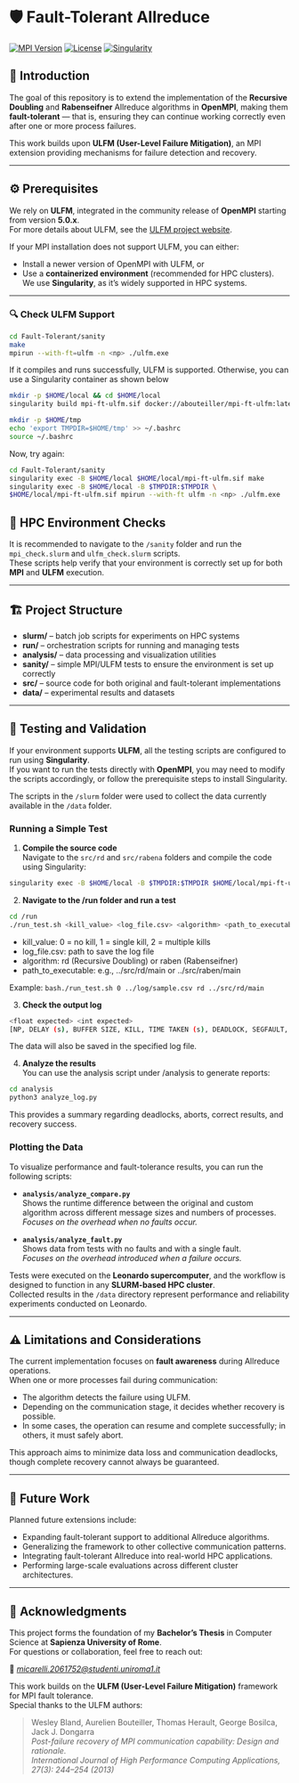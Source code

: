 # 🛡️ Fault-Tolerant Allreduce 

[![MPI Version](https://img.shields.io/badge/OpenMPI-5.0.x-blue)](https://www.open-mpi.org/)
[![License](https://img.shields.io/badge/License-MIT-green)](LICENSE)
[![Singularity](https://img.shields.io/badge/Singularity-3.0%2B-orange)](https://sylabs.io/docs/)

## 📘 Introduction
The goal of this repository is to extend the implementation of the **Recursive Doubling** and **Rabenseifner** Allreduce algorithms in **OpenMPI**, making them **fault-tolerant** — that is, ensuring they can continue working correctly even after one or more process failures.

This work builds upon **ULFM (User-Level Failure Mitigation)**, an MPI extension providing mechanisms for failure detection and recovery.

---

## ⚙️ Prerequisites

We rely on **ULFM**, integrated in the community release of **OpenMPI** starting from version **5.0.x**.  
For more details about ULFM, see the [ULFM project website](https://fault-tolerance.org/).

If your MPI installation does not support ULFM, you can either:
- Install a newer version of OpenMPI with ULFM, or  
- Use a **containerized environment** (recommended for HPC clusters).  
  We use **Singularity**, as it’s widely supported in HPC systems.

---

### 🔍 Check ULFM Support

```bash
cd Fault-Tolerant/sanity
make
mpirun --with-ft=ulfm -n <np> ./ulfm.exe
```

If it compiles and runs successfully, ULFM is supported.
Otherwise, you can use a Singularity container as shown below

```bash
mkdir -p $HOME/local && cd $HOME/local
singularity build mpi-ft-ulfm.sif docker://abouteiller/mpi-ft-ulfm:latest

mkdir -p $HOME/tmp
echo 'export TMPDIR=$HOME/tmp' >> ~/.bashrc
source ~/.bashrc
```

Now, try again:

```bash
cd Fault-Tolerant/sanity
singularity exec -B $HOME/local $HOME/local/mpi-ft-ulfm.sif make
singularity exec -B $HOME/local -B $TMPDIR:$TMPDIR \
$HOME/local/mpi-ft-ulfm.sif mpirun --with-ft ulfm -n <np> ./ulfm.exe
```

## 🧩 HPC Environment Checks

It is recommended to navigate to the `/sanity` folder and run the `mpi_check.slurm` and `ulfm_check.slurm` scripts.  
These scripts help verify that your environment is correctly set up for both **MPI** and **ULFM** execution.

---

## 🏗️ Project Structure
- **slurm/** – batch job scripts for experiments on HPC systems  
- **run/** – orchestration scripts for running and managing tests  
- **analysis/** – data processing and visualization utilities  
- **sanity/** – simple MPI/ULFM tests to ensure the environment is set up correctly  
- **src/** – source code for both original and fault-tolerant implementations  
- **data/** – experimental results and datasets 

---

## 🧪 Testing and Validation

If your environment supports **ULFM**, all the testing scripts are configured to run using **Singularity**.  
If you want to run the tests directly with **OpenMPI**, you may need to modify the scripts accordingly, or follow the prerequisite steps to install Singularity.

The scripts in the `/slurm` folder were used to collect the data currently available in the `/data` folder.

### Running a Simple Test

1. **Compile the source code**  
Navigate to the `src/rd` and `src/rabena` folders and compile the code using Singularity:
```bash
singularity exec -B $HOME/local -B $TMPDIR:$TMPDIR $HOME/local/mpi-ft-ulfm.sif make
```

2. **Navigate to the /run folder and run a test**  
```bash
cd /run
./run_test.sh <kill_value> <log_file.csv> <algorithm> <path_to_executable>
```
- kill_value: 0 = no kill, 1 = single kill, 2 = multiple kills
- log_file.csv: path to save the log file
- algorithm: rd (Recursive Doubling) or raben (Rabenseifner)
- path_to_executable: e.g., ../src/rd/main or ../src/raben/main

Example: ```bash./run_test.sh 0 ../log/sample.csv rd ../src/rd/main```

3. **Check the output log**  
```bash
<float expected> <int expected>
[NP, DELAY (s), BUFFER SIZE, KILL, TIME TAKEN (s), DEADLOCK, SEGFAULT, ABORT, RIGHT RESULT]
```
The data will also be saved in the specified log file.

4. **Analyze the results**  
You can use the analysis script under /analysis to generate reports:
```bash
cd analysis
python3 analyze_log.py
```
This provides a summary regarding deadlocks, aborts, correct results, and recovery success.

### Plotting the Data

To visualize performance and fault-tolerance results, you can run the following scripts:

- **`analysis/analyze_compare.py`**  
  Shows the runtime difference between the original and custom algorithm across different message sizes and numbers of processes.  
  *Focuses on the overhead when no faults occur.*

- **`analysis/analyze_fault.py`**  
  Shows data from tests with no faults and with a single fault.  
  *Focuses on the overhead introduced when a failure occurs.*

Tests were executed on the **Leonardo supercomputer**, and the workflow is designed to function in any **SLURM-based HPC cluster**.  
Collected results in the `/data` directory represent performance and reliability experiments conducted on Leonardo.

---

## ⚠️ Limitations and Considerations

The current implementation focuses on **fault awareness** during Allreduce operations.  
When one or more processes fail during communication:
- The algorithm detects the failure using ULFM.
- Depending on the communication stage, it decides whether recovery is possible.
- In some cases, the operation can resume and complete successfully; in others, it must safely abort.

This approach aims to minimize data loss and communication deadlocks, though complete recovery cannot always be guaranteed.

---

## 🚀 Future Work

Planned future extensions include:
- Expanding fault-tolerant support to additional Allreduce algorithms.
- Generalizing the framework to other collective communication patterns.
- Integrating fault-tolerant Allreduce into real-world HPC applications.
- Performing large-scale evaluations across different cluster architectures.

---

## 🙏 Acknowledgments

This project forms the foundation of my **Bachelor’s Thesis** in Computer Science at **Sapienza University of Rome**.  
For questions or collaboration, feel free to reach out:

📧 *micarelli.2061752@studenti.uniroma1.it*

This work builds on the **ULFM (User-Level Failure Mitigation)** framework for MPI fault tolerance.  
Special thanks to the ULFM authors:

> Wesley Bland, Aurelien Bouteiller, Thomas Herault, George Bosilca, Jack J. Dongarra  
> *Post-failure recovery of MPI communication capability: Design and rationale.*  
> *International Journal of High Performance Computing Applications, 27(3): 244–254 (2013)*